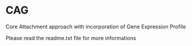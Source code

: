 # CAG
Core Attachment approach with incorporation of Gene Expression Profile


Please read the readme.txt file for more informations

